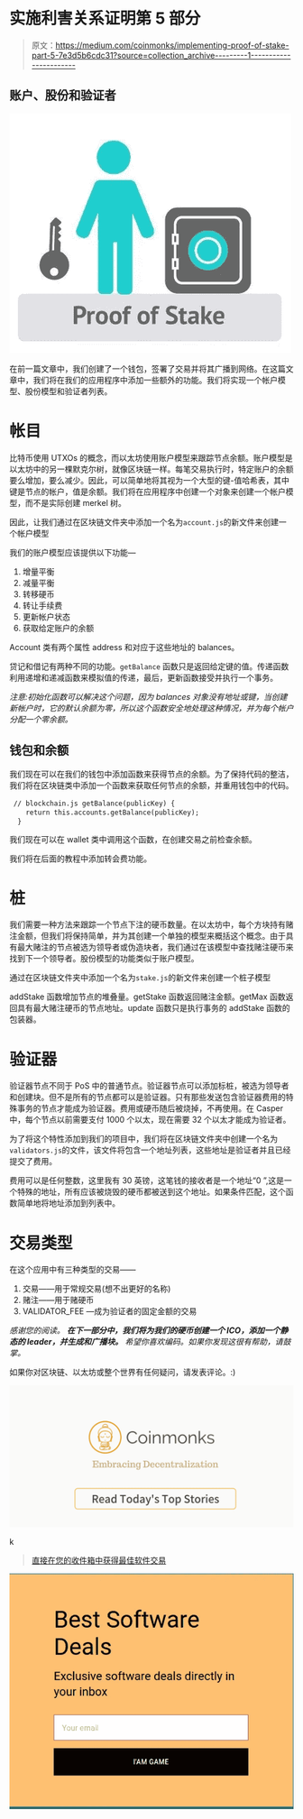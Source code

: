 # 实施利害关系证明第 5 部分

> 原文：<https://medium.com/coinmonks/implementing-proof-of-stake-part-5-7e3d5b6cdc31?source=collection_archive---------1----------------------->

## 账户、股份和验证者

![](img/67a3c3a562cf394e00d1dc1fd2774c83.png)

在前一篇文章中，我们创建了一个钱包，签署了交易并将其广播到网络。在这篇文章中，我们将在我们的应用程序中添加一些额外的功能。我们将实现一个帐户模型、股份模型和验证者列表。

# 帐目

比特币使用 UTXOs 的概念，而以太坊使用账户模型来跟踪节点余额。账户模型是以太坊中的另一棵默克尔树，就像区块链一样。每笔交易执行时，特定账户的余额要么增加，要么减少。因此，可以简单地将其视为一个大型的键-值哈希表，其中键是节点的帐户，值是余额。我们将在应用程序中创建一个对象来创建一个帐户模型，而不是实际创建 merkel 树。

因此，让我们通过在区块链文件夹中添加一个名为`account.js`的新文件来创建一个帐户模型

我们的账户模型应该提供以下功能—

1.  增量平衡
2.  减量平衡
3.  转移硬币
4.  转让手续费
5.  更新帐户状态
6.  获取给定账户的余额

Account 类有两个属性 address 和对应于这些地址的 balances。

贷记和借记有两种不同的功能。`getBalance` 函数只是返回给定键的值。传递函数利用递增和递减函数来模拟值的传递，最后，更新函数接受并执行一个事务。

*注意:初始化函数可以解决这个问题，因为 balances 对象没有地址或键，当创建新帐户时，它的默认余额为零，所以这个函数安全地处理这种情况，并为每个帐户分配一个零余额。*

## 钱包和余额

我们现在可以在我们的钱包中添加函数来获得节点的余额。为了保持代码的整洁，我们将在区块链类中添加一个函数来获取任何节点的余额，并重用钱包中的代码。

```
 // blockchain.js getBalance(publicKey) {
    return this.accounts.getBalance(publicKey);
  }
```

我们现在可以在 wallet 类中调用这个函数，在创建交易之前检查余额。

我们将在后面的教程中添加转会费功能。

# 桩

我们需要一种方法来跟踪一个节点下注的硬币数量。在以太坊中，每个方块持有赌注金额，但我们将保持简单，并为其创建一个单独的模型来概括这个概念。由于具有最大赌注的节点被选为领导者或伪造块者，我们通过在该模型中查找赌注硬币来找到下一个领导者。股份模型的功能类似于账户模型。

通过在区块链文件夹中添加一个名为`stake.js`的新文件来创建一个桩子模型

addStake 函数增加节点的堆叠量。getStake 函数返回赌注金额。getMax 函数返回具有最大赌注硬币的节点地址。update 函数只是执行事务的 addStake 函数的包装器。

# 验证器

验证器节点不同于 PoS 中的普通节点。验证器节点可以添加标桩，被选为领导者和创建块。但不是所有的节点都可以是验证器。只有那些发送包含验证器费用的特殊事务的节点才能成为验证器。费用或硬币随后被烧掉，不再使用。在 Casper 中，每个节点以前需要支付 1000 个以太，现在需要 32 个以太才能成为验证者。

为了将这个特性添加到我们的项目中，我们将在区块链文件夹中创建一个名为`validators.js`的文件，该文件将包含一个地址列表，这些地址是验证者并且已经提交了费用。

费用可以是任何整数，这里我有 30 英镑，这笔钱的接收者是一个地址“0 ”,这是一个特殊的地址，所有应该被烧毁的硬币都被送到这个地址。如果条件匹配，这个函数简单地将地址添加到列表中。

# 交易类型

在这个应用中有三种类型的交易——

1.  交易——用于常规交易(想不出更好的名称)
2.  赌注——用于赌硬币
3.  VALIDATOR_FEE —成为验证者的固定金额的交易

*感谢您的阅读。* ***在下一部分中，我们将为我们的硬币创建一个 ICO，添加一个静态的 leader，并生成和广播块。*** *希望你喜欢编码。如果你发现这很有帮助，请鼓掌。*

如果你对区块链、以太坊或整个世界有任何疑问，请发表评论。:)

[![](img/449450761cd76f44f9ae574333f9e9af.png)](http://bit.ly/2G71Sp7)

k

> [直接在您的收件箱中获得最佳软件交易](https://coincodecap.com/?utm_source=coinmonks)

[![](img/7c0b3dfdcbfea594cc0ae7d4f9bf6fcb.png)](https://coincodecap.com/?utm_source=coinmonks)